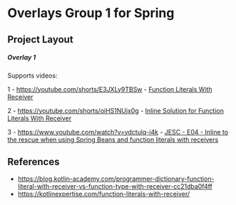 # Overlays Group 1 for Spring

## Project Layout

##### Overlay 1

Supports videos:

1 - https://youtube.com/shorts/E3JXLy9TBSw - [Function Literals With Receiver](https://www.youtube.com/watch?v=E3JXLy9TBSw)

2 - https://youtube.com/shorts/oiHS1NUjx0g - [Inline Solution for Function Literals With Receiver](https://www.youtube.com/watch?v=oiHS1NUjx0g)

3 - https://www.youtube.com/watch?v=ydctulq-i4k - [JESC - E04 - Inline to the rescue when using Spring Beans and function literals with receivers](https://www.youtube.com/watch?v=ydctulq-i4k)
## References

- https://blog.kotlin-academy.com/programmer-dictionary-function-literal-with-receiver-vs-function-type-with-receiver-cc21dba0f4ff
- https://kotlinexpertise.com/function-literals-with-receiver/
